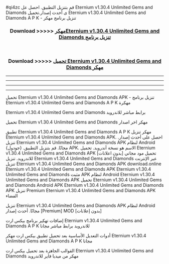 #qi4zc قم بتنزيل التطبيق. احصل عل Eternium v1.30.4 Unlimited Gems and Diamonds  ى أحدث إصدار.تحميل Eternium v1.30.4 Unlimited Gems and Diamonds  A P K - تنزيل برنامج مهكر



<div align="center">
<h3>Download >>>>> <a href="https://ar-sites.web.app/?ar= Eternium v1.30.4 Unlimited Gems and Diamonds ">مهكرEternium v1.30.4 Unlimited Gems and Diamonds  تنزيل برنامج</a></h3><br>

<h3>Download >>>>> <a href="https://ar-sites.web.app/?ar= Eternium v1.30.4 Unlimited Gems and Diamonds ">تحميل Eternium v1.30.4 Unlimited Gems and Diamonds  مهكر</a></h3>
</div>


----------------------------------------------------------

----------------------------------------------------------

----------------------------------------------------------

----------------------------------------------------------


تحميل Eternium v1.30.4 Unlimited Gems and Diamonds  APK - تنزيل برنامج Eternium v1.30.4 Unlimited Gems and Diamonds  A P K مهكرة

Eternium v1.30.4 Unlimited Gems and Diamonds  برابط مباشر للاندرويد

تحميل Eternium v1.30.4 Unlimited Gems and Diamonds  مهكر اخر اصدار

تطبيق Eternium v1.30.4 Unlimited Gems and Diamonds  A P K مهكر
تنزيل Eternium v1.30.4 Unlimited Gems and Diamonds  APK. احصل على أحدث إصدار.
تنزيل Eternium v1.30.4 Unlimited Gems and Diamonds  APK لنظام Android مجانًا.
قم بتنزيل التطبيق. {جودول} APK. الاسم هو نسخة أندرويد.
تحميل Eternium v1.30.4 Unlimited Gems and Diamonds  APK [بدون اعلانات]
تحميل مود مجاني للاندرويد.
تنزيل Eternium v1.30.4 Unlimited Gems and Diamonds  عبر الإنترنت
تنزيل Eternium v1.30.4 Unlimited Gems and Diamonds  APK
download.online Eternium v1.30.4 Unlimited Gems and Diamonds  APK
Eternium v1.30.4 Unlimited Gems and Diamonds  مثبت APK لنظام Android
Eternium v1.30.4 Unlimited Gems and Diamonds  APK
تحميل Eternium v1.30.4 Unlimited Gems and Diamonds  Android APK
Eternium v1.30.4 Unlimited Gems and Diamonds  APK تنزيل Premium
Eternium v1.30.4 Unlimited Gems and Diamonds  APK الفضاء

تنزيل Eternium v1.30.4 Unlimited Gems and Diamonds  APK لنظام Android مجانًا. أحدث إصدار [Premium] MOD [بدون إعلانات]

إضافات تهكير برنامج بيكس ارت Eternium v1.30.4 Unlimited Gems and Diamonds  A P K للاندرويد برابط مباشر مجانا

أدوات التعديل الأساسية بعد تحميل تطبيق بيكس ارت مهكر Eternium v1.30.4 Unlimited Gems and Diamonds  A P K مجانا

القوالب الجاهزة بعد تحميل بيكس ارت Eternium v1.30.4 Unlimited Gems and Diamonds  مهكر من ميديا فاير للاندرويد



